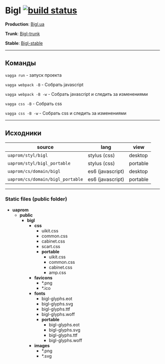 <!--
more|10
-->

[bigl]: http://bigl.ua
[bigl-trunk]: http://bigl-trunk.uaprom
[bigl-stable]: http://bigl-stable.uaprom


# Bigl [![build status](https://gitlab.uaprom/uaprom/uaprom/badges/master/build.svg)](https://gitlab.uaprom/uaprom/uaprom/pipelines)


**Production**: [Bigl.ua][bigl]

**Trunk**: [Bigl-trunk][bigl-trunk]

**Stable**: [Bigl-stable][bigl-stable]

---

## Команды
`vagga run` - запуск проекта

`vagga webpack -B` - Собрать javascript

`vagga webpack -B -w` - Собрать javascript и следить за изменениями

`vagga css -B` - Собрать css

`vagga css -B -w` - Собрать css и следить за изменениями



---

## Исходники

|               source             |       lang       |   view   |
|----------------------------------|------------------|----------|
| `uaprom/styl/bigl`               | stylus (css)     | desktop  |
| `uaprom/styl/bigl_portable`      | stylus (css)     | portable |
| `uaprom/cs/domain/bigl`          | es6 (javascript) | desktop  |
| `uaprom/cs/domain/bigl_portable` | es6 (javascript) | portable |

---

### Static files (public folder)

- **uaprom**
    - **public**
        - **bigl**
            - **css**
                - uikit.css
                - common.css
                - cabinet.css
                - scart.css
                - **portable**
                     - uikit.css
                     - common.css
                     - cabinet.css
                     - amp.css
            - **favicons**
                - *.png
                - *.ico
            - **fonts**
                - bigl-glyphs.eot
                - bigl-glyphs.svg
                - bigl-glyphs.ttf
                - bigl-glyphs.woff
                - **portable**
                    - bigl-glyphs.eot
                    - bigl-glyphs.svg
                    - bigl-glyphs.ttf
                    - bigl-glyphs.woff
            - **images**
                - *.png
                - *.svg
